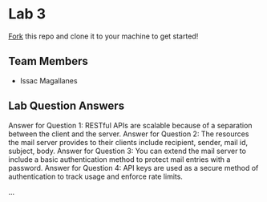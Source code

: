 # Lab 3
[Fork](https://docs.github.com/en/get-started/quickstart/fork-a-repo) this repo and clone it to your machine to get started!

## Team Members
- Issac Magallanes

## Lab Question Answers

Answer for Question 1: RESTful APIs are scalable because of a separation between the client and the server.
Answer for Question 2: The resources the mail server provides to their clients include recipient, sender, mail id, subject, body.
Answer for Question 3: You can extend the mail server to include a basic authentication method to protect mail entries with a password.
Answer for Question 4: API keys are used as a secure method of authentication to track usage and enforce rate limits.

...